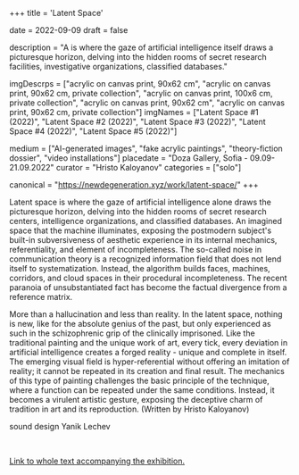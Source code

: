 +++
title = 'Latent Space'

date = 2022-09-09
draft = false

description = "A is where the gaze of artificial intelligence itself draws a picturesque horizon, delving into the hidden rooms of secret research facilities, investigative organizations, classified databases."

imgDescrps = ["acrylic on canvas print, 90x62 cm", "acrylic on canvas print, 90x62 cm, private collection", "acrylic on canvas print, 100x6 cm, private collection", "acrylic on canvas print, 90x62 cm", "acrylic on canvas print, 90x62 cm, private collection"]
imgNames = ["Latent Space #1 (2022)", "Latent Space #2 (2022)", "Latent Space #3 (2022)", "Latent Space #4 (2022)", "Latent Space #5 (2022)"]


medium = ["AI-generated images", "fake acrylic paintings", "theory-fiction dossier", "video installations"]
placedate = "Doza Gallery, Sofia - 09.09-21.09.2022"
curator = "Hristo Kaloyanov"
categories = ["solo"]

canonical = "https://newdegeneration.xyz/work/latent-space/"
+++

Latent space is where the gaze of artificial intelligence alone draws the picturesque horizon, delving into the hidden rooms of secret research centers, intelligence organizations, and classified databases. An imagined space that the machine illuminates, exposing the postmodern subject's built-in subversiveness of aesthetic experience in its internal mechanics, referentiality, and element of incompleteness. The so-called noise in communication theory is a recognized information field that does not lend itself to systematization. Instead, the algorithm builds faces, machines, corridors, and cloud spaces in their procedural incompleteness. The recent paranoia of unsubstantiated fact has become the factual divergence from a reference matrix.

More than a hallucination and less than reality. In the latent space, nothing is new, like for the absolute genius of the past, but only experienced as such in the schizophrenic grip of the clinically imprisoned. Like the traditional painting and the unique work of art, every tick, every deviation in artificial intelligence creates a forged reality - unique and complete in itself. The emerging visual field is hyper-referential without offering an imitation of reality; it cannot be repeated in its creation and final result. The mechanics of this type of painting challenges the basic principle of the technique, where a function can be repeated under the same conditions. Instead, it becomes a virulent artistic gesture, exposing the deceptive charm of tradition in art and its reproduction. (Written by Hristo Kaloyanov)

sound design Yanik Lechev

<br>

[Link to whole text accompanying the exhibition.](https://blog.newdegeneration.xyz/latent-space)